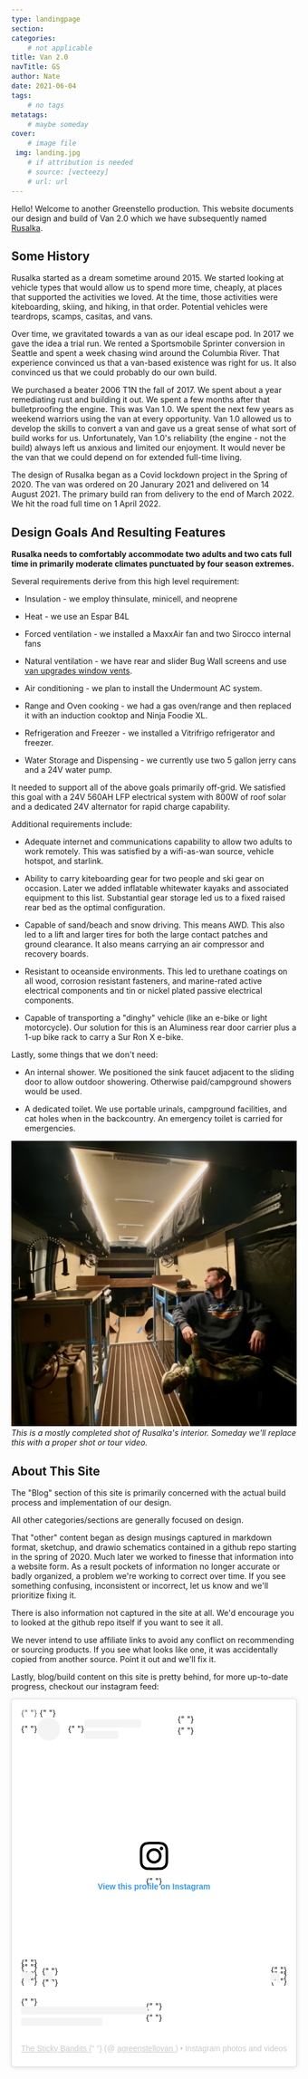 ```yaml
---
type: landingpage
section: 
categories: 
	# not applicable
title: Van 2.0
navTitle: GS
author: Nate
date: 2021-06-04
tags:
	# no tags
metatags:
	# maybe someday
cover: 
	# image file
 img: landing.jpg
	# if attribution is needed
	# source: [vecteezy]
	# url: url
---
```


Hello! Welcome to another Greenstello production.  This website documents our design and build of Van 2.0 which we have subsequently named [Rusalka](https://en.wikipedia.org/wiki/Rusalka).

## Some History

Rusalka started as a dream sometime around 2015.  We  started looking at vehicle types that would allow us to spend more time, cheaply, at places that supported the activities we loved.  At the time, those activities were kiteboarding, skiing, and hiking, in that order.  Potential vehicles were teardrops, scamps, casitas, and vans.

Over time, we gravitated towards a van as our ideal escape pod.  In 2017 we gave the idea a trial run.  We rented a Sportsmobile Sprinter conversion in Seattle and spent a week chasing wind around the Columbia River.  That experience convinced us that a van-based existence was right for us.  It also convinced us that we could probably do our own build.

We purchased a beater 2006 T1N the fall of 2017.  We spent about a year remediating rust and building it out.  We spent a few months after that bulletproofing the engine.  This was Van 1.0.  We spent the next few years as weekend warriors using the van at every opportunity.  Van 1.0 allowed us to develop the skills to convert a van and gave us a great sense of what sort of build works for us.  Unfortunately, Van 1.0's reliability (the engine - not the build) always left us anxious and limited our enjoyment.  It would never be the van that we could depend on for extended full-time living.

The design of Rusalka began as a Covid lockdown project in the Spring of 2020.  The van was ordered on 20 Janurary 2021 and delivered on 14 August 2021.  The primary build ran from delivery to the end of March 2022. We hit the road full time on 1 April 2022.

## Design Goals And Resulting Features

**Rusalka needs to comfortably accommodate two adults and two cats full time in primarily moderate climates punctuated by four season extremes.**  

Several requirements derive from this high level requirement:

* Insulation - we employ thinsulate, minicell, and neoprene

* Heat - we use an Espar B4L

* Forced ventilation - we installed a MaxxAir fan and two Sirocco internal fans

* Natural ventilation - we have rear and slider Bug Wall screens and use [van upgrades window vents](https://vanupgrades.com/products/transit-van-cab-window-air-vent-inserts).

* Air conditioning - we plan to install the Undermount AC system.

* Range and Oven cooking - we had a gas oven/range and then replaced it with an induction cooktop and Ninja Foodie XL.

* Refrigeration and Freezer - we installed a Vitrifrigo refrigerator and freezer.

* Water Storage and Dispensing - we currently use two 5 gallon jerry cans and a 24V water pump.

It needed to support all of the above goals primarily off-grid.  We satisfied this goal with a 24V 560AH LFP electrical system with 800W of roof solar and a dedicated 24V alternator for rapid charge capability.

Additional requirements include:

* Adequate internet and communications capability to allow two adults to work remotely.  This was satisfied by a wifi-as-wan source, vehicle hotspot, and starlink.

* Ability to carry kiteboarding gear for two people and ski gear on occasion.  Later we added inflatable whitewater kayaks and associated equipment to this list.  Substantial gear storage led us to a fixed raised rear bed as the optimal configuration.

* Capable of sand/beach and snow driving.  This means AWD. This also led to a lift and larger tires for both the large contact patches and ground clearance.  It also means carrying an air compressor and recovery boards.

* Resistant to oceanside environments.  This led to urethane coatings on all wood, corrosion resistant fasteners, and marine-rated active electrical components and tin or nickel plated passive electrical components.

* Capable of transporting a "dinghy" vehicle (like an e-bike or light motorcycle).  Our solution for this is an Aluminess rear door carrier plus a 1-up bike rack to carry a Sur Ron X e-bike. 

Lastly, some things that we don't need:

* An internal shower.  We positioned the sink faucet adjacent to the sliding door to allow outdoor showering.  Otherwise paid/campground showers would be used.

* A dedicated toilet.  We use portable urinals, campground facilities, and cat holes when in the backcountry.  An emergency toilet is carried for emergencies.  


![interior](interior.jpeg)
_This is a mostly completed shot of Rusalka's interior.  Someday we'll replace this with a proper shot or tour video._

## About This Site

The "Blog" section of this site is primarily concerned with the actual build process and implementation of our design.  

All other categories/sections are generally focused on design.  

That "other" content began as design musings captured in markdown format, sketchup, and drawio schematics contained in a github repo starting in the spring of 2020.  Much later we worked to finesse that information into a website form.  As a result pockets of information no longer accurate or badly organized, a problem we're working to correct over time.  If you see something confusing, inconsistent or incorrect, let us know and we'll prioritize fixing it.

There is also information not captured in the site at all.  We'd encourage you to looked at the github repo itself if you want to see it all.

We never intend to use affiliate links to avoid any conflict on recommending or sourcing products.  If you see what looks like one, it was accidentally copied from another source.  Point it out and we'll fix it.

Lastly, blog/build content on this site is pretty behind, for more up-to-date progress, checkout our instagram feed:

<blockquote
  class="instagram-media"
  data-instgrm-permalink="https://www.instagram.com/agreenstellovan/?utm_source=ig_embed&amp;utm_campaign=loading"
  data-instgrm-version="14"
  style=" background:#FFF; border:0; border-radius:3px; box-shadow:0 0 1px 0 rgba(0,0,0,0.5),0 1px 10px 0 rgba(0,0,0,0.15); margin: 1px; max-width:800px; min-width:326px; padding:0; width:99.375%; width:-webkit-calc(100% - 2px); width:calc(100% - 2px);"
>
  <div style="padding:16px;">
    {" "}
    <a
      href="https://www.instagram.com/agreenstellovan/?utm_source=ig_embed&amp;utm_campaign=loading"
      style=" background:#FFFFFF; line-height:0; padding:0 0; text-align:center; text-decoration:none; width:100%;"
      target="_blank"
    >
      {" "}
      <div style=" display: flex; flex-direction: row; align-items: center;">
        {" "}
        <div style="background-color: #F4F4F4; border-radius: 50%; flex-grow: 0; height: 40px; margin-right: 14px; width: 40px;"></div>{" "}
        <div style="display: flex; flex-direction: column; flex-grow: 1; justify-content: center;">
          {" "}
          <div style=" background-color: #F4F4F4; border-radius: 4px; flex-grow: 0; height: 14px; margin-bottom: 6px; width: 100px;"></div>{" "}
          <div style=" background-color: #F4F4F4; border-radius: 4px; flex-grow: 0; height: 14px; width: 60px;"></div>
        </div>
      </div>
      <div style="padding: 19% 0;"></div> <div style="display:block; height:50px; margin:0 auto 12px; width:50px;">
        <svg
          width="50px"
          height="50px"
          viewBox="0 0 60 60"
          version="1.1"
          xmlns="https://www.w3.org/2000/svg"
          xmlnsXlink="https://www.w3.org/1999/xlink"
        >
          <g stroke="none" stroke-width="1" fill="none" fill-rule="evenodd">
            <g transform="translate(-511.000000, -20.000000)" fill="#000000">
              <g>
                <path d="M556.869,30.41 C554.814,30.41 553.148,32.076 553.148,34.131 C553.148,36.186 554.814,37.852 556.869,37.852 C558.924,37.852 560.59,36.186 560.59,34.131 C560.59,32.076 558.924,30.41 556.869,30.41 M541,60.657 C535.114,60.657 530.342,55.887 530.342,50 C530.342,44.114 535.114,39.342 541,39.342 C546.887,39.342 551.658,44.114 551.658,50 C551.658,55.887 546.887,60.657 541,60.657 M541,33.886 C532.1,33.886 524.886,41.1 524.886,50 C524.886,58.899 532.1,66.113 541,66.113 C549.9,66.113 557.115,58.899 557.115,50 C557.115,41.1 549.9,33.886 541,33.886 M565.378,62.101 C565.244,65.022 564.756,66.606 564.346,67.663 C563.803,69.06 563.154,70.057 562.106,71.106 C561.058,72.155 560.06,72.803 558.662,73.347 C557.607,73.757 556.021,74.244 553.102,74.378 C549.944,74.521 548.997,74.552 541,74.552 C533.003,74.552 532.056,74.521 528.898,74.378 C525.979,74.244 524.393,73.757 523.338,73.347 C521.94,72.803 520.942,72.155 519.894,71.106 C518.846,70.057 518.197,69.06 517.654,67.663 C517.244,66.606 516.755,65.022 516.623,62.101 C516.479,58.943 516.448,57.996 516.448,50 C516.448,42.003 516.479,41.056 516.623,37.899 C516.755,34.978 517.244,33.391 517.654,32.338 C518.197,30.938 518.846,29.942 519.894,28.894 C520.942,27.846 521.94,27.196 523.338,26.654 C524.393,26.244 525.979,25.756 528.898,25.623 C532.057,25.479 533.004,25.448 541,25.448 C548.997,25.448 549.943,25.479 553.102,25.623 C556.021,25.756 557.607,26.244 558.662,26.654 C560.06,27.196 561.058,27.846 562.106,28.894 C563.154,29.942 563.803,30.938 564.346,32.338 C564.756,33.391 565.244,34.978 565.378,37.899 C565.522,41.056 565.552,42.003 565.552,50 C565.552,57.996 565.522,58.943 565.378,62.101 M570.82,37.631 C570.674,34.438 570.167,32.258 569.425,30.349 C568.659,28.377 567.633,26.702 565.965,25.035 C564.297,23.368 562.623,22.342 560.652,21.575 C558.743,20.834 556.562,20.326 553.369,20.18 C550.169,20.033 549.148,20 541,20 C532.853,20 531.831,20.033 528.631,20.18 C525.438,20.326 523.257,20.834 521.349,21.575 C519.376,22.342 517.703,23.368 516.035,25.035 C514.368,26.702 513.342,28.377 512.574,30.349 C511.834,32.258 511.326,34.438 511.181,37.631 C511.035,40.831 511,41.851 511,50 C511,58.147 511.035,59.17 511.181,62.369 C511.326,65.562 511.834,67.743 512.574,69.651 C513.342,71.625 514.368,73.296 516.035,74.965 C517.703,76.634 519.376,77.658 521.349,78.425 C523.257,79.167 525.438,79.673 528.631,79.82 C531.831,79.965 532.853,80.001 541,80.001 C549.148,80.001 550.169,79.965 553.369,79.82 C556.562,79.673 558.743,79.167 560.652,78.425 C562.623,77.658 564.297,76.634 565.965,74.965 C567.633,73.296 568.659,71.625 569.425,69.651 C570.167,67.743 570.674,65.562 570.82,62.369 C570.966,59.17 571,58.147 571,50 C571,41.851 570.966,40.831 570.82,37.631"></path>
              </g>
            </g>
          </g>
        </svg>
      </div>
      <div style="padding-top: 8px;">
        {" "}
        <div style=" color:#3897f0; font-family:Arial,sans-serif; font-size:14px; font-style:normal; font-weight:550; line-height:18px;">
          View this profile on Instagram
        </div>
      </div>
      <div style="padding: 12.5% 0;"></div>{" "}
      <div style="display: flex; flex-direction: row; margin-bottom: 14px; align-items: center;">
        <div>
          {" "}
          <div style="background-color: #F4F4F4; border-radius: 50%; height: 12.5px; width: 12.5px; transform: translateX(0px) translateY(7px);"></div>{" "}
          <div style="background-color: #F4F4F4; height: 12.5px; transform: rotate(-45deg) translateX(3px) translateY(1px); width: 12.5px; flex-grow: 0; margin-right: 14px; margin-left: 2px;"></div>{" "}
          <div style="background-color: #F4F4F4; border-radius: 50%; height: 12.5px; width: 12.5px; transform: translateX(9px) translateY(-18px);"></div>
        </div>
        <div style="margin-left: 8px;">
          {" "}
          <div style=" background-color: #F4F4F4; border-radius: 50%; flex-grow: 0; height: 20px; width: 20px;"></div>{" "}
          <div style=" width: 0; height: 0; border-top: 2px solid transparent; border-left: 6px solid #f4f4f4; border-bottom: 2px solid transparent; transform: translateX(16px) translateY(-4px) rotate(30deg)"></div>
        </div>
        <div style="margin-left: auto;">
          {" "}
          <div style=" width: 0px; border-top: 8px solid #F4F4F4; border-right: 8px solid transparent; transform: translateY(16px);"></div>{" "}
          <div style=" background-color: #F4F4F4; flex-grow: 0; height: 12px; width: 16px; transform: translateY(-4px);"></div>{" "}
          <div style=" width: 0; height: 0; border-top: 8px solid #F4F4F4; border-left: 8px solid transparent; transform: translateY(-4px) translateX(8px);"></div>
        </div>
      </div>{" "}
      <div style="display: flex; flex-direction: column; flex-grow: 1; justify-content: center; margin-bottom: 24px;">
        {" "}
        <div style=" background-color: #F4F4F4; border-radius: 4px; flex-grow: 0; height: 14px; margin-bottom: 6px; width: 224px;"></div>{" "}
        <div style=" background-color: #F4F4F4; border-radius: 4px; flex-grow: 0; height: 14px; width: 144px;"></div>
      </div>
    </a>
    <p style=" color:#c9c8cd; font-family:Arial,sans-serif; font-size:14px; line-height:17px; margin-bottom:0; margin-top:8px; overflow:hidden; padding:8px 0 7px; text-align:center; text-overflow:ellipsis; white-space:nowrap;">
      <a
        href="https://www.instagram.com/agreenstellovan/?utm_source=ig_embed&amp;utm_campaign=loading"
        style=" color:#c9c8cd; font-family:Arial,sans-serif; font-size:14px; font-style:normal; font-weight:normal; line-height:17px;"
        target="_blank"
      >
        The Sticky Bandits
      </a>{" "}
      (@
      <a
        href="https://www.instagram.com/agreenstellovan/?utm_source=ig_embed&amp;utm_campaign=loading"
        style=" color:#c9c8cd; font-family:Arial,sans-serif; font-size:14px; font-style:normal; font-weight:normal; line-height:17px;"
        target="_blank"
      >
        agreenstellovan
      </a>
      ) • Instagram photos and videos
    </p>
  </div>
</blockquote>
